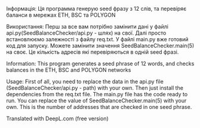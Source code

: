 Інформація:
Ця программа генерую seed фразу з 12 слів, та перевіряє баланси в мережах ETH, BSC та POLYGON

Використання:
Перш за все вам потрібно замінити дані у файлі api.py(SeedBalanceChecker/api.py - шлях) на свої. 
Далі просто встановлюємо залежності з файлу req.txt.
У файлі main.py вже готовий код для запуску. Можете замінити значення SeedBalanceChecker.main(5) на своє. Це кількість адресів які перевіряються в одній seed фразі.


Information:
This program generates a seed phrase of 12 words, and checks balances in the ETH, BSC and POLYGON networks

Usage:
First of all, you need to replace the data in the api.py file (SeedBalanceChecker/api.py - path) with your own. 
Then just install the dependencies from the req.txt file.
The main.py file has the code ready to run. You can replace the value of SeedBalanceChecker.main(5) with your own. This is the number of addresses that are checked in one seed phrase.

Translated with DeepL.com (free version)